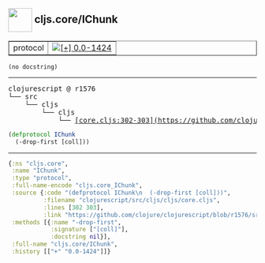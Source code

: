## <img width="48px" valign="middle" src="http://i.imgur.com/Hi20huC.png"> cljs.core/IChunk

 <table border="1">
<tr>
<td>protocol</td>
<td><a href="https://github.com/cljsinfo/api-refs/tree/0.0-1424"><img valign="middle" alt="[+] 0.0-1424" src="https://img.shields.io/badge/+-0.0--1424-lightgrey.svg"></a> </td>
</tr>
</table>

 <samp>
</samp>

```
(no docstring)
```

---

 <pre>
clojurescript @ r1576
└── src
    └── cljs
        └── cljs
            └── <ins>[core.cljs:302-303](https://github.com/clojure/clojurescript/blob/r1576/src/cljs/cljs/core.cljs#L302-L303)</ins>
</pre>

```clj
(defprotocol IChunk
  (-drop-first [coll]))
```


---

```clj
{:ns "cljs.core",
 :name "IChunk",
 :type "protocol",
 :full-name-encode "cljs.core_IChunk",
 :source {:code "(defprotocol IChunk\n  (-drop-first [coll]))",
          :filename "clojurescript/src/cljs/cljs/core.cljs",
          :lines [302 303],
          :link "https://github.com/clojure/clojurescript/blob/r1576/src/cljs/cljs/core.cljs#L302-L303"},
 :methods [{:name "-drop-first",
            :signature ["[coll]"],
            :docstring nil}],
 :full-name "cljs.core/IChunk",
 :history [["+" "0.0-1424"]]}

```
